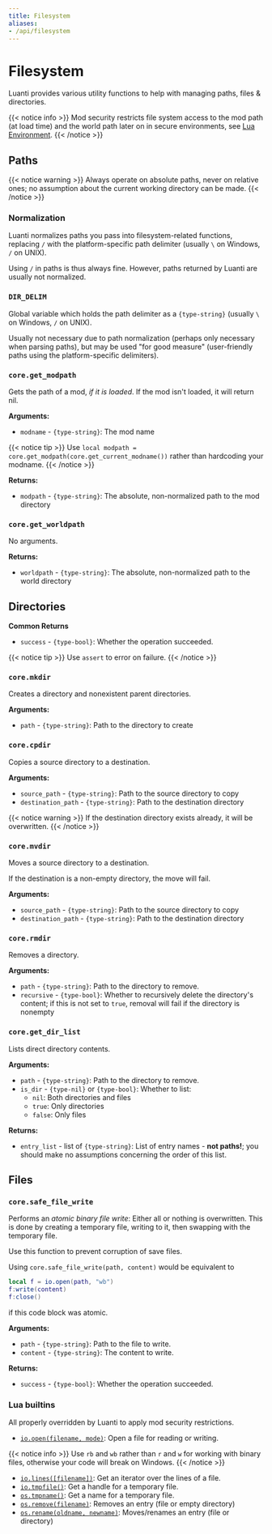 ```yaml
---
title: Filesystem
aliases:
- /api/filesystem
---
```


# Filesystem
Luanti provides various utility functions to help with managing paths, files & directories.

{{< notice info >}}
Mod security restricts file system access to the mod path (at load time) and the world path later on in secure environments, see [Lua Environment](/Lua_Environment/).
{{< /notice >}}

## Paths

{{< notice warning >}}
Always operate on absolute paths, never on relative ones; no assumption about the current working directory can be made.
{{< /notice >}}

### Normalization
Luanti normalizes paths you pass into filesystem-related functions, replacing `/` with the platform-specific path delimiter (usually `\` on Windows, `/` on UNIX).

Using `/` in paths is thus always fine. However, paths returned by Luanti are usually not normalized.

### `DIR_DELIM`
Global variable which holds the path delimiter as a `{type-string}` (usually `\` on Windows, `/` on UNIX).

Usually not necessary due to path normalization (perhaps only necessary when parsing paths),
but may be used "for good measure" (user-friendly paths using the platform-specific delimiters).

### `core.get_modpath`
Gets the path of a mod, *if it is loaded*. If the mod isn't loaded, it will return nil.

**Arguments:**
- `modname` - `{type-string}`: The mod name

{{< notice tip >}}
Use `local modpath = core.get_modpath(core.get_current_modname())` rather than hardcoding your modname.
{{< /notice >}}

**Returns:**
- `modpath` - `{type-string}`: The absolute, non-normalized path to the mod directory

### `core.get_worldpath`
No arguments.

**Returns:**
- `worldpath` - `{type-string}`: The absolute, non-normalized path to the world directory

## Directories

**Common Returns**
- `success` - `{type-bool}`: Whether the operation succeeded.

{{< notice tip >}}
Use `assert` to error on failure.
{{< /notice >}}

### `core.mkdir`
Creates a directory and nonexistent parent directories.

**Arguments:**
- `path` - `{type-string}`: Path to the directory to create

### `core.cpdir`
Copies a source directory to a destination.

**Arguments:**
- `source_path` - `{type-string}`: Path to the source directory to copy
- `destination_path` - `{type-string}`: Path to the destination directory

{{< notice warning >}}
If the destination directory exists already, it will be overwritten.
{{< /notice >}}

### `core.mvdir`
Moves a source directory to a destination.

If the destination is a non-empty directory, the move will fail.

**Arguments:**
- `source_path` - `{type-string}`: Path to the source directory to copy
- `destination_path` - `{type-string}`: Path to the destination directory

### `core.rmdir`
Removes a directory.

**Arguments:**
- `path` - `{type-string}`: Path to the directory to remove.
- `recursive` - `{type-bool}`: Whether to recursively delete the directory's content; if this is not set to `true`, removal will fail if the directory is nonempty

### `core.get_dir_list`

Lists direct directory contents.

**Arguments:**
- `path` - `{type-string}`: Path to the directory to remove.
- `is_dir` - `{type-nil}` or `{type-bool}`: Whether to list:
  - `nil`: Both directories and files
  - `true`: Only directories
  - `false`: Only files

**Returns:**
- `entry_list` - list of `{type-string}`: List of entry names - **not paths!**; you should make no assumptions concerning the order of this list.

## Files

### `core.safe_file_write`
Performs an *atomic binary file write*: Either all or nothing is overwritten. This is done by creating a temporary file, writing to it, then swapping with the temporary file.

Use this function to prevent corruption of save files.

Using `core.safe_file_write(path, content)` would be equivalent to

```lua
local f = io.open(path, "wb")
f:write(content)
f:close()
```

if this code block was atomic.

**Arguments:**
- `path` - `{type-string}`: Path to the file to write.
- `content` - `{type-string}`: The content to write.

**Returns:**
- `success` - `{type-bool}`: Whether the operation succeeded.

### Lua builtins
All properly overridden by Luanti to apply mod security restrictions.

* [`io.open(filename, mode)`](https://www.lua.org/manual/5.1/manual.html#pdf-io.open): Open a file for reading or writing.

{{< notice info >}}
Use `rb` and `wb` rather than `r` and `w` for working with binary files, otherwise your code will break on Windows.
{{< /notice >}}

* [`io.lines([filename])`](https://www.lua.org/manual/5.1/manual.html#pdf-io.lines]): Get an iterator over the lines of a file.
* [`io.tmpfile()`](https://www.lua.org/manual/5.1/manual.html#pdf-io.tmpfile): Get a handle for a temporary file.
* [`os.tmpname()`](https://www.lua.org/manual/5.1/manual.html#pdf-os.tmpname): Get a name for a temporary file.
* [`os.remove(filename)`](https://www.lua.org/manual/5.1/manual.html#pdf-os.remove): Removes an entry (file or empty directory)
* [`os.rename(oldname, newname)`](https://www.lua.org/manual/5.1/manual.html#pdf-os.rename): Moves/renames an entry (file or directory)
